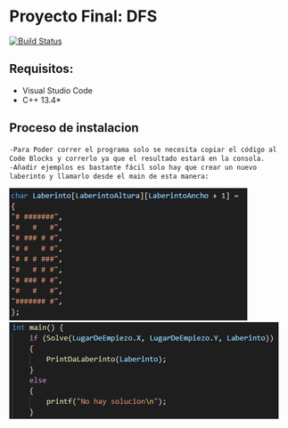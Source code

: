 # Proyecto Final: DFS

[![Build Status](https://travis-ci.org/joemccann/dillinger.svg?branch=master)](https://travis-ci.org/joemccann/dillinger)


## Requisitos:

- Visual Studio Code
- C++ 13.4*


## Proceso de instalacion
    
    -Para Poder correr el programa solo se necesita copiar el código al Code Blocks y correrlo ya que el resultado estará en la consola. 
    -Añadir ejemplos es bastante fácil solo hay que crear un nuevo laberinto y llamarlo desde el main de esta manera:
![Build Status](https://github.com/TDVCool123/Proyecto-Final/blob/main/q.png?raw=true)
![Build Status](https://github.com/TDVCool123/Proyecto-Final/blob/main/x.PNG?raw=true)



